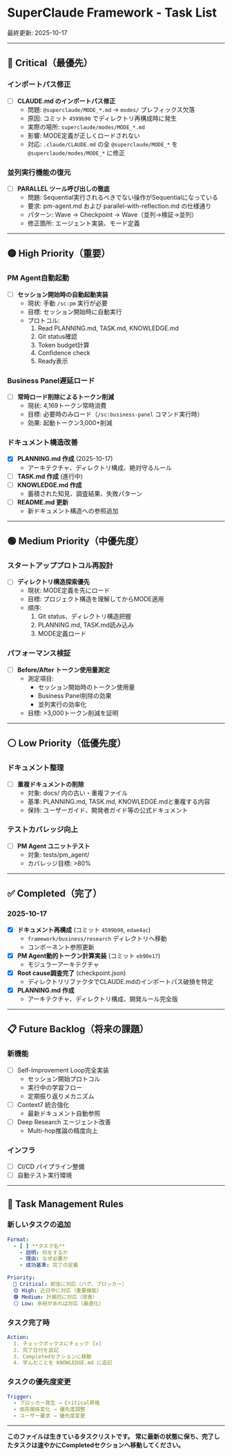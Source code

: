 # SuperClaude Framework - Task List

最終更新: 2025-10-17

---

## 🔴 Critical（最優先）

### インポートパス修正
- [ ] **CLAUDE.md のインポートパス修正**
  - 問題: `@superclaude/MODE_*.md` → `modes/` プレフィックス欠落
  - 原因: コミット `4599b90` でディレクトリ再構成時に発生
  - 実際の場所: `superclaude/modes/MODE_*.md`
  - 影響: MODE定義が正しくロードされない
  - 対応: `.claude/CLAUDE.md` の全 `@superclaude/MODE_*` を `@superclaude/modes/MODE_*` に修正

### 並列実行機能の復元
- [ ] **PARALLEL ツール呼び出しの徹底**
  - 問題: Sequential実行されるべきでない操作がSequentialになっている
  - 要求: pm-agent.md および parallel-with-reflection.md の仕様通り
  - パターン: Wave → Checkpoint → Wave（並列→検証→並列）
  - 修正箇所: エージェント実装、モード定義

---

## 🟡 High Priority（重要）

### PM Agent自動起動
- [ ] **セッション開始時の自動起動実装**
  - 現状: 手動 `/sc:pm` 実行が必要
  - 目標: セッション開始時に自動実行
  - プロトコル:
    1. Read PLANNING.md, TASK.md, KNOWLEDGE.md
    2. Git status確認
    3. Token budget計算
    4. Confidence check
    5. Ready表示

### Business Panel遅延ロード
- [ ] **常時ロード削除によるトークン削減**
  - 現状: 4,169トークン常時消費
  - 目標: 必要時のみロード（`/sc:business-panel` コマンド実行時）
  - 効果: 起動トークン3,000+削減

### ドキュメント構造改善
- [x] **PLANNING.md 作成** (2025-10-17)
  - アーキテクチャ、ディレクトリ構成、絶対守るルール
- [ ] **TASK.md 作成** (進行中)
- [ ] **KNOWLEDGE.md 作成**
  - 蓄積された知見、調査結果、失敗パターン
- [ ] **README.md 更新**
  - 新ドキュメント構造への参照追加

---

## 🟢 Medium Priority（中優先度）

### スタートアッププロトコル再設計
- [ ] **ディレクトリ構造探索優先**
  - 現状: MODE定義を先にロード
  - 目標: プロジェクト構造を理解してからMODE適用
  - 順序:
    1. Git status、ディレクトリ構造把握
    2. PLANNING.md, TASK.md読み込み
    3. MODE定義ロード

### パフォーマンス検証
- [ ] **Before/After トークン使用量測定**
  - 測定項目:
    - セッション開始時のトークン使用量
    - Business Panel削除の効果
    - 並列実行の効率化
  - 目標: >3,000トークン削減を証明

---

## ⚪ Low Priority（低優先度）

### ドキュメント整理
- [ ] **重複ドキュメントの削除**
  - 対象: docs/ 内の古い・重複ファイル
  - 基準: PLANNING.md, TASK.md, KNOWLEDGE.mdと重複する内容
  - 保持: ユーザーガイド、開発者ガイド等の公式ドキュメント

### テストカバレッジ向上
- [ ] **PM Agent ユニットテスト**
  - 対象: tests/pm_agent/
  - カバレッジ目標: >80%

---

## ✅ Completed（完了）

### 2025-10-17
- [x] **ドキュメント再構成** (コミット `4599b90`, `edae4ac`)
  - `framework/business/research` ディレクトリへ移動
  - コンポーネント参照更新
- [x] **PM Agent動的トークン計算実装** (コミット `eb90e17`)
  - モジュラーアーキテクチャ
- [x] **Root cause調査完了** (checkpoint.json)
  - ディレクトリリファクタでCLAUDE.mdのインポートパス破損を特定
- [x] **PLANNING.md 作成**
  - アーキテクチャ、ディレクトリ構成、開発ルール完全版

---

## 📋 Future Backlog（将来の課題）

### 新機能
- [ ] Self-Improvement Loop完全実装
  - セッション開始プロトコル
  - 実行中の学習フロー
  - 定期振り返りメカニズム
- [ ] Context7 統合強化
  - 最新ドキュメント自動参照
- [ ] Deep Research エージェント改善
  - Multi-hop推論の精度向上

### インフラ
- [ ] CI/CD パイプライン整備
- [ ] 自動テスト実行環境

---

## 📝 Task Management Rules

### 新しいタスクの追加
```yaml
Format:
  - [ ] **タスク名**
    - 説明: 何をするか
    - 理由: なぜ必要か
    - 成功基準: 完了の定義

Priority:
  🔴 Critical: 即座に対応（バグ、ブロッカー）
  🟡 High: 近日中に対応（重要機能）
  🟢 Medium: 計画的に対応（改善）
  ⚪ Low: 余裕があれば対応（最適化）
```

### タスク完了時
```yaml
Action:
  1. チェックボックスにチェック [x]
  2. 完了日付を追記
  3. Completedセクションに移動
  4. 学んだことを KNOWLEDGE.md に追記
```

### タスクの優先度変更
```yaml
Trigger:
  - ブロッカー発生 → Critical昇格
  - 依存関係変化 → 優先度調整
  - ユーザー要求 → 優先度変更
```

---

**このファイルは生きているタスクリストです。**
**常に最新の状態に保ち、完了したタスクは速やかにCompletedセクションへ移動してください。**
